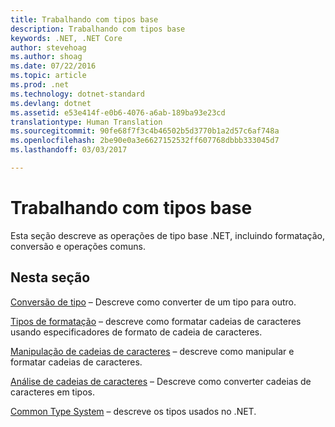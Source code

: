```yaml
---
title: Trabalhando com tipos base
description: Trabalhando com tipos base
keywords: .NET, .NET Core
author: stevehoag
ms.author: shoag
ms.date: 07/22/2016
ms.topic: article
ms.prod: .net
ms.technology: dotnet-standard
ms.devlang: dotnet
ms.assetid: e53e414f-e0b6-4076-a6ab-189ba93e23cd
translationtype: Human Translation
ms.sourcegitcommit: 90fe68f7f3c4b46502b5d3770b1a2d57c6af748a
ms.openlocfilehash: 2be90e0a3e6627152532ff607768dbbb333045d7
ms.lasthandoff: 03/03/2017

---
```


# <a name="working-with-base-types"></a>Trabalhando com tipos base

Esta seção descreve as operações de tipo base .NET, incluindo formatação, conversão e operações comuns.

## <a name="in-this-section"></a>Nesta seção

[Conversão de tipo](type-conversion.md) – Descreve como converter de um tipo para outro.

[Tipos de formatação](formatting-types.md) – descreve como formatar cadeias de caracteres usando especificadores de formato de cadeia de caracteres.

[Manipulação de cadeias de caracteres](manipulating-strings.md) – descreve como manipular e formatar cadeias de caracteres.

[Análise de cadeias de caracteres](parsing-strings.md) – Descreve como converter cadeias de caracteres em tipos.

[Common Type System](common-type-system.md) – descreve os tipos usados no .NET.

